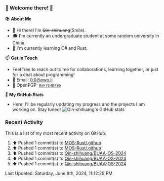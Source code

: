 ### 🌟 Welcome there! 🌟

📚 **About Me**
- 👋 Hi there! I'm ~~Qin-shihuang~~(Smile).
- 🎓 I'm currently an undergraduate student at some random university in China.
- 🌱 I'm currently learning C# and Rust.

📫 **Get in Touch**
- Feel free to reach out to me for collaborations, learning together, or just for a chat about programming!
- 📩 Email: 0.0@owo.li
- 🔑 OpenPGP: [`0xF764D796`](https://keys.openpgp.org/vks/v1/by-fingerprint/99D5AF94A1585E16E14895EFBF6C0BF4F764D796)


📝 **My GitHub Stats**
- Here, I'll be regularly updating my progress and the projects I am working on. Stay tuned!
![Qin-shihuang's GitHub stats](https://github-readme-stats.vercel.app/api?username=Qin-shihuang&show_icons=true)

### Recent Activity

This is a list of my most recent activity on GitHub.

<!--RECENT_ACTIVITY:start-->
1. ⬆️ Pushed 1 commit(s) to [MOS-Rust/.github](https://github.com/MOS-Rust/.github)<br>
2. ⬆️ Pushed 1 commit(s) to [MOS-Rust/.github](https://github.com/MOS-Rust/.github)<br>
3. ⬆️ Pushed 1 commit(s) to [Qin-shihuang/BUAA-OS-2024](https://github.com/Qin-shihuang/BUAA-OS-2024)<br>
4. ⬆️ Pushed 1 commit(s) to [Qin-shihuang/BUAA-OS-2024](https://github.com/Qin-shihuang/BUAA-OS-2024)<br>
5. ⬆️ Pushed 1 commit(s) to [Qin-shihuang/BUAA-OS-2024](https://github.com/Qin-shihuang/BUAA-OS-2024)<br>
<!--RECENT_ACTIVITY:end-->

<!--RECENT_ACTIVITY:last_update-->
Last Updated: Saturday, June 8th, 2024, 11:12:29 PM
<!--RECENT_ACTIVITY:last_update_end-->
